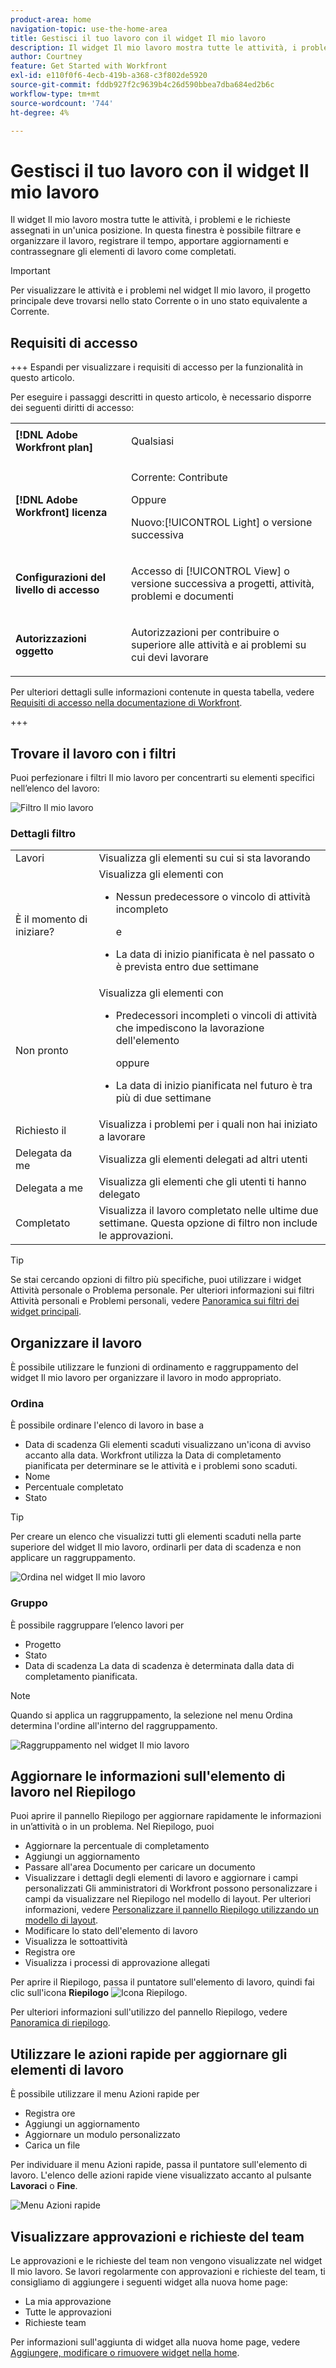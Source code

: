 ```yaml
---
product-area: home
navigation-topic: use-the-home-area
title: Gestisci il tuo lavoro con il widget Il mio lavoro
description: Il widget Il mio lavoro mostra tutte le attività, i problemi e le richieste assegnati in un'unica posizione. In questa finestra è possibile filtrare e organizzare il lavoro, registrare il tempo, apportare aggiornamenti e contrassegnare gli elementi di lavoro come completati.
author: Courtney
feature: Get Started with Workfront
exl-id: e110f0f6-4ecb-419b-a368-c3f802de5920
source-git-commit: fddb927f2c9639b4c26d590bbea7dba684ed2b6c
workflow-type: tm+mt
source-wordcount: '744'
ht-degree: 4%

---
```


# Gestisci il tuo lavoro con il widget Il mio lavoro

Il widget Il mio lavoro mostra tutte le attività, i problemi e le richieste assegnati in un&#39;unica posizione. In questa finestra è possibile filtrare e organizzare il lavoro, registrare il tempo, apportare aggiornamenti e contrassegnare gli elementi di lavoro come completati.

>[!IMPORTANT]
>
>Per visualizzare le attività e i problemi nel widget Il mio lavoro, il progetto principale deve trovarsi nello stato Corrente o in uno stato equivalente a Corrente.

## Requisiti di accesso

+++ Espandi per visualizzare i requisiti di accesso per la funzionalità in questo articolo.

Per eseguire i passaggi descritti in questo articolo, è necessario disporre dei seguenti diritti di accesso:

<table style="table-layout:auto"> 
 <col> 
 </col> 
 <col> 
 </col> 
 <tbody> 
  <tr> 
   <td role="rowheader"><strong>[!DNL Adobe Workfront plan]</strong></td> 
   <td> <p>Qualsiasi</p> </td> 
  </tr> 
  <tr> 
   <td role="rowheader"><strong>[!DNL Adobe Workfront] licenza</strong></td> 
   <td> <p>Corrente: Contribute</p>
   <p>Oppure</p> 
   <p>Nuovo:[!UICONTROL Light] o versione successiva<p> 
  </td> 
  </tr> </ul>
  <tr> 
   <td role="rowheader"><strong>Configurazioni del livello di accesso</strong></td> 
   <td> <p>Accesso di [!UICONTROL View] o versione successiva a progetti, attività, problemi e documenti</p> </td> 
  </tr>  
  <tr> 
   <td role="rowheader"><strong>Autorizzazioni oggetto</strong></td> 
   <td> <p>Autorizzazioni per contribuire o superiore alle attività e ai problemi su cui devi lavorare</p>  </td> 
  </tr> 
 </tbody> 
</table>

Per ulteriori dettagli sulle informazioni contenute in questa tabella, vedere [Requisiti di accesso nella documentazione di Workfront](/help/quicksilver/administration-and-setup/add-users/access-levels-and-object-permissions/access-level-requirements-in-documentation.md).

+++

## Trovare il lavoro con i filtri

Puoi perfezionare i filtri Il mio lavoro per concentrarti su elementi specifici nell’elenco del lavoro:

![Filtro Il mio lavoro](assets/filter-my-work-widget.png)

### Dettagli filtro

<table>
  <tbody>
    <tr>
      <td>Lavori</td>
      <td>Visualizza gli elementi su cui si sta lavorando</td>
    </tr>
    <tr>
      <td>È il momento di iniziare?</td>
      <td>Visualizza gli elementi con 
      <ul>
      <li>Nessun predecessore o vincolo di attività incompleto</li>
      <p>e</p>
      <li>La data di inizio pianificata è nel passato o è prevista entro due settimane</li>
      </ul>
      </td>
    </tr>
    <tr>
      <td>Non pronto</td>
      <td>Visualizza gli elementi con
       <ul>
      <li>Predecessori incompleti o vincoli di attività che impediscono la lavorazione dell'elemento</li>
      <p>oppure</p>
      <li>La data di inizio pianificata nel futuro è tra più di due settimane</li>
      </ul>
       </td>
    </tr>
    <tr>
      <td>Richiesto il</td>
      <td>Visualizza i problemi per i quali non hai iniziato a lavorare</td>
    </tr>
    <tr>
      <td>Delegata da me</td>
      <td>Visualizza gli elementi delegati ad altri utenti</td>
    </tr>
    <tr>
      <td>Delegata a me</td>
      <td>Visualizza gli elementi che gli utenti ti hanno delegato</td>
    </tr>
    <tr>
      <td>Completato</td>
      <td>Visualizza il lavoro completato nelle ultime due settimane. Questa opzione di filtro non include le approvazioni.</td>
    </tr>
  </tbody>
</table>

>[!TIP]
>
>Se stai cercando opzioni di filtro più specifiche, puoi utilizzare i widget Attività personale o Problema personale. Per ulteriori informazioni sui filtri Attività personali e Problemi personali, vedere [Panoramica sui filtri dei widget principali](/help/quicksilver/workfront-basics/using-home/using-the-home-area/widget-filter-overview-home.md).

## Organizzare il lavoro

È possibile utilizzare le funzioni di ordinamento e raggruppamento del widget Il mio lavoro per organizzare il lavoro in modo appropriato.

### Ordina

È possibile ordinare l&#39;elenco di lavoro in base a

* Data di scadenza
Gli elementi scaduti visualizzano un&#39;icona di avviso accanto alla data. Workfront utilizza la Data di completamento pianificata per determinare se le attività e i problemi sono scaduti.
* Nome
* Percentuale completato
* Stato

>[!TIP]
>
>Per creare un elenco che visualizzi tutti gli elementi scaduti nella parte superiore del widget Il mio lavoro, ordinarli per data di scadenza e non applicare un raggruppamento.


![Ordina nel widget Il mio lavoro](assets/sort-my-work-widget.png)

### Gruppo

È possibile raggruppare l’elenco lavori per

* Progetto
* Stato
* Data di scadenza
La data di scadenza è determinata dalla data di completamento pianificata.

>[!NOTE]
>
>Quando si applica un raggruppamento, la selezione nel menu Ordina determina l&#39;ordine all&#39;interno del raggruppamento.


![Raggruppamento nel widget Il mio lavoro](assets/group-my-work-widget.png)

## Aggiornare le informazioni sull&#39;elemento di lavoro nel Riepilogo

Puoi aprire il pannello Riepilogo per aggiornare rapidamente le informazioni in un’attività o in un problema. Nel Riepilogo, puoi

* Aggiornare la percentuale di completamento
* Aggiungi un aggiornamento
* Passare all&#39;area Documento per caricare un documento
* Visualizzare i dettagli degli elementi di lavoro e aggiornare i campi personalizzati
Gli amministratori di Workfront possono personalizzare i campi da visualizzare nel Riepilogo nel modello di layout. Per ulteriori informazioni, vedere [Personalizzare il pannello Riepilogo utilizzando un modello di layout](/help/quicksilver/administration-and-setup/customize-workfront/use-layout-templates/customize-home-summary-layout-template.md).
* Modificare lo stato dell&#39;elemento di lavoro
* Visualizza le sottoattività
* Registra ore
* Visualizza i processi di approvazione allegati

Per aprire il Riepilogo, passa il puntatore sull&#39;elemento di lavoro, quindi fai clic sull&#39;icona **Riepilogo** ![Icona Riepilogo](assets/open-summary-new-home.png).

Per ulteriori informazioni sull&#39;utilizzo del pannello Riepilogo, vedere [Panoramica di riepilogo](/help/quicksilver/workfront-basics/the-new-workfront-experience/summary-overview.md).

## Utilizzare le azioni rapide per aggiornare gli elementi di lavoro

È possibile utilizzare il menu Azioni rapide per

* Registra ore
* Aggiungi un aggiornamento
* Aggiornare un modulo personalizzato
* Carica un file

Per individuare il menu Azioni rapide, passa il puntatore sull&#39;elemento di lavoro. L&#39;elenco delle azioni rapide viene visualizzato accanto al pulsante **Lavoraci** o **Fine**.

![Menu Azioni rapide](assets/quick-actions-new-home.png)


## Visualizzare approvazioni e richieste del team

Le approvazioni e le richieste del team non vengono visualizzate nel widget Il mio lavoro. Se lavori regolarmente con approvazioni e richieste del team, ti consigliamo di aggiungere i seguenti widget alla nuova home page:

* La mia approvazione
* Tutte le approvazioni
* Richieste team

Per informazioni sull&#39;aggiunta di widget alla nuova home page, vedere [Aggiungere, modificare o rimuovere widget nella home](/help/quicksilver/workfront-basics/using-home/using-the-home-area/add-edit-remove-widgets-in-new-home.md).
